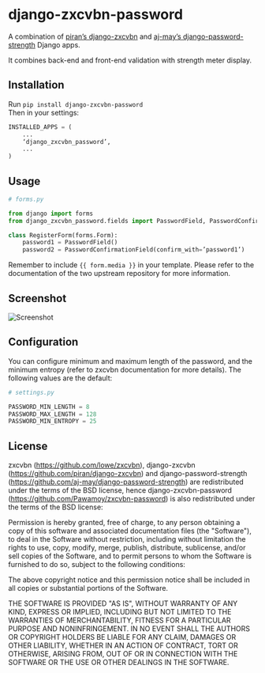 django-zxcvbn-password
=======

A combination of
[piran’s django-zxcvbn](https://github.com/piran/django-zxcvbn) and
[aj-may’s django-password-strength](https://github.com/aj-may/django-password-strength)
Django apps.

It combines back-end and front-end validation with strength meter display.

Installation
------------

Run `pip install django-zxcvbn-password`  
Then in your settings:

```python
INSTALLED_APPS = (
    ...
    ‘django_zxcvbn_password’,
    ...
)
```

Usage
-----

```python
# forms.py

from django import forms
from django_zxcvbn_password.fields import PasswordField, PasswordConfirmationField

class RegisterForm(forms.Form):
    password1 = PasswordField()
    password2 = PasswordConfirmationField(confirm_with=’password1’)
```

Remember to include `{{ form.media }}` in your template.
Please refer to the documentation of the two upstream repository for more information.

Screenshot
----------

![Screenshot](http://img15.hostingpics.net/pics/295712Capturedu20150201153746.png)


Configuration
-------------

You can configure minimum and maximum length of the password,
and the minimum entropy (refer to zxcvbn documentation for more details).
The following values are the default:

```python
# settings.py

PASSWORD_MIN_LENGTH = 8
PASSWORD_MAX_LENGTH = 128
PASSWORD_MIN_ENTROPY = 25
```

License
-------

zxcvbn (https://github.com/lowe/zxcvbn),
django-zxcvbn (https://github.com/piran/django-zxcvbn) and
django-password-strength (https://github.com/aj-may/django-password-strength)
are redistributed under the terms of the BSD license, hence django-zxcvbn-password (https://github.com/Pawamoy/zxcvbn-password) is also redistributed under the terms of the BSD license:

Permission is hereby granted, free of charge, to any person obtaining a copy of this software and associated documentation files (the "Software"), to deal in the Software without restriction, including without limitation the rights to use, copy, modify, merge, publish, distribute, sublicense, and/or sell copies of the Software, and to permit persons to whom the Software is furnished to do so, subject to the following conditions:

The above copyright notice and this permission notice shall be included in all copies or substantial portions of the Software.

THE SOFTWARE IS PROVIDED "AS IS", WITHOUT WARRANTY OF ANY KIND, EXPRESS OR IMPLIED, INCLUDING BUT NOT LIMITED TO THE WARRANTIES OF MERCHANTABILITY, FITNESS FOR A PARTICULAR PURPOSE AND NONINFRINGEMENT. IN NO EVENT SHALL THE AUTHORS OR COPYRIGHT HOLDERS BE LIABLE FOR ANY CLAIM, DAMAGES OR OTHER LIABILITY, WHETHER IN AN ACTION OF CONTRACT, TORT OR OTHERWISE, ARISING FROM, OUT OF OR IN CONNECTION WITH THE SOFTWARE OR THE USE OR OTHER DEALINGS IN THE SOFTWARE.

